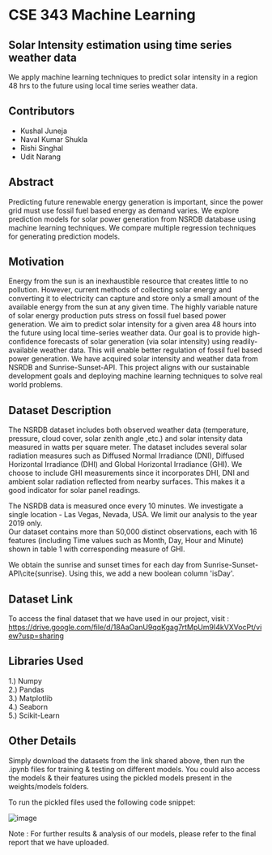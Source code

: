 # CSE 343 Machine Learning

## Solar Intensity estimation using time series weather data

We apply machine learning techniques to predict solar intensity in a region 48 hrs to the future using local time series weather data.

## Contributors
- Kushal Juneja
- Naval Kumar Shukla
- Rishi Singhal
- Udit Narang

## Abstract
Predicting future renewable energy generation is important, since the power grid must use fossil fuel based energy as demand varies. We explore prediction models for solar power generation from NSRDB database using machine learning techniques. We compare multiple regression techniques for generating prediction models.

## Motivation
Energy from the sun is an inexhaustible resource that creates little to no pollution. However, current methods of collecting solar energy and converting it to electricity can capture and store only a small amount of the available energy from the sun at any given time. The highly variable nature of solar energy production puts stress on fossil fuel based power generation. We aim to predict solar intensity for a given area 48 hours into the future using local time-series weather data. Our goal is to provide high-confidence forecasts of solar generation (via solar intensity) using readily-available weather data. This will enable better regulation of fossil fuel based power generation. We have acquired solar intensity and weather data from NSRDB and Sunrise-Sunset-API. This project aligns with our sustainable development goals and deploying machine learning techniques to solve real world problems.

## Dataset Description
The NSRDB dataset includes both observed weather data (temperature, pressure, cloud cover, solar zenith angle ,etc.) and solar intensity data measured in watts per square meter. The dataset includes several solar radiation measures such as Diffused Normal Irradiance (DNI), Diffused Horizontal Irradiance (DHI) and Global Horizontal Irradiance (GHI). We choose to include GHI measurements since it incorporates DHI, DNI and ambient solar radiation reflected from nearby surfaces. This makes it a good indicator for solar panel readings.

The NSRDB data is measured once every 10 minutes. We investigate a single location - Las Vegas, Nevada, USA. We limit our analysis to the year 2019 only.
<br>
Our dataset contains more than 50,000 distinct observations, each with 16 features (including Time values such as Month, Day, Hour and Minute) shown in table 1 with corresponding measure of GHI.

We obtain the sunrise and sunset times for each day from Sunrise-Sunset-API\cite{sunrise}. Using this, we add a new boolean column 'isDay'.

## Dataset Link
To access the final dataset that we have used in our project, visit : https://drive.google.com/file/d/18AaOanU9qqKgag7rtMpUm9I4kVXVocPt/view?usp=sharing

## Libraries Used
1.) Numpy<br>
2.) Pandas<br>
3.) Matplotlib<br>
4.) Seaborn<br>
5.) Scikit-Learn<br>

## Other Details
Simply download the datasets from the link shared above, then run the .ipynb files for training & testing on different models. You could also access the models & their features using the pickled models present in the weights/models folders.

To run the pickled files used the following code snippet:

![image](https://user-images.githubusercontent.com/58341663/143772279-889238f0-9d67-4819-8505-d33eb3a02e15.png)

Note : For further results & analysis of our models, please refer to the final report that we have uploaded.

